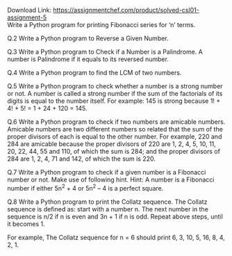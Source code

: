 Download Link: https://assignmentchef.com/product/solved-csl01-assignment-5
<br>
Write a Python program for printing Fibonacci series for ‘n’ terms.

Q.2      Write a Python program to Reverse a Given Number.

Q.3      Write a Python program to Check if a Number is a Palindrome. A number is Palindrome if it equals to its reversed number.

Q.4      Write a Python program to find the LCM of two numbers.

Q.5 Write a Python program to check whether a number is a strong number or not. A number is called a strong number if the sum of the factorials of its digits is equal to the number itself. For example: 145 is strong because 1! + 4! + 5! = 1 + 24 + 120 = 145.

Q.6 Write a Python program to check if two numbers are amicable numbers. Amicable numbers are two different numbers so related that the sum of the proper divisors of each is equal to the other number. For example, 220 and 284 are amicable because the proper divisors of 220 are 1, 2, 4, 5, 10, 11, 20, 22, 44, 55 and 110, of which the sum is 284; and the proper divisors of 284 are 1, 2, 4, 71 and 142, of which the sum is 220.

Q.7 Write a Python program to check if a given number is a Fibonacci number or not. Make use of following hint. Hint: A number is a Fibonacci number if either 5n<sup>2</sup> + 4 or 5n<sup>2</sup> – 4 is a perfect square.

Q.8 Write a Python program to print the Collatz sequence. The Collatz sequence is defined as: start with a number n. The next number in the sequence is n/2 if n is even and 3n + 1 if n is odd. Repeat above steps, until it becomes 1.

For example, The Collatz sequence for n = 6 should print 6, 3, 10, 5, 16, 8, 4, 2, 1.

<strong> </strong>

<strong> </strong>